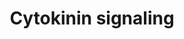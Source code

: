 ---
annotations:
- type: Pathway Ontology
  value: hormone signaling pathway
authors:
- Pjaiswal
- Susan
- Egonw
- MaintBot
- Mkutmon
- Finterly
description: Cytokinin signaling pathway starts from receiving of the ligand (cytokinin)
  by the cytokinin receptors (a dimer), followed by a phosphate relay by acceptor
  and donor domains of the receptors and then the histidine phosphotransmitters (HPs).
  HPs activate the type-A and type-B Arabidopsis response regulators (ARRs) to initiate
  the downstream events in cytokinin mediated response. Caesar et al (2011) show receptor
  location in the endoplasmic reticulum membrane, though all the classical models
  show them on plasma membrane.  Paralogs from the A. thaliana genome for AHKs, AHPs,
  Type-A and Type-B ARRs were added as group members (not as members of complex) on
  the pathway diagram.
last-edited: 2021-05-31
organisms:
- Arabidopsis thaliana
redirect_from:
- /index.php/Pathway:WP2944
- /instance/WP2944
schema-jsonld:
- '@context': https://schema.org/
  '@id': https://wikipathways.github.io/pathways/WP2944.html
  '@type': Dataset
  creator:
    '@type': Organization
    name: WikiPathways
  description: Cytokinin signaling pathway starts from receiving of the ligand (cytokinin)
    by the cytokinin receptors (a dimer), followed by a phosphate relay by acceptor
    and donor domains of the receptors and then the histidine phosphotransmitters
    (HPs). HPs activate the type-A and type-B Arabidopsis response regulators (ARRs)
    to initiate the downstream events in cytokinin mediated response. Caesar et al
    (2011) show receptor location in the endoplasmic reticulum membrane, though all
    the classical models show them on plasma membrane.  Paralogs from the A. thaliana
    genome for AHKs, AHPs, Type-A and Type-B ARRs were added as group members (not
    as members of complex) on the pathway diagram.
  keywords:
  - ARR14
  - ARR11
  - ARR7
  - ARR1
  - ARR13
  - ARR2
  - ARR10
  - ARR15
  - ARR8
  - (D)
  - ARR16
  - His
  - AHK3
  - ARR20
  - AHP-Like
  - ARR19
  - AHP2
  - ARR21
  - ARR17
  - AHP5
  - Cytokinin
  - AHP3
  - Asp
  - AHK5
  - AHK4
  - ARR6
  - AHP6
  - ARR18
  - ARR12
  - AHK1
  - (H)
  - AHP1
  - ARR5
  - ARR4
  - ARR3
  - AHP4
  - AHK2
  - ARR9
  license: CC0
  name: Cytokinin signaling
seo: CreativeWork
title: Cytokinin signaling
wpid: WP2944
---